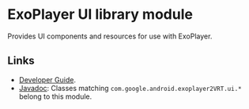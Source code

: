 # ExoPlayer UI library module #

Provides UI components and resources for use with ExoPlayer.

## Links ##

* [Developer Guide][].
* [Javadoc][]: Classes matching `com.google.android.exoplayer2VRT.ui.*`
  belong to this module.

[Developer Guide]: https://exoplayer.dev/ui-components.html
[Javadoc]: https://exoplayer.dev/doc/reference/index.html
